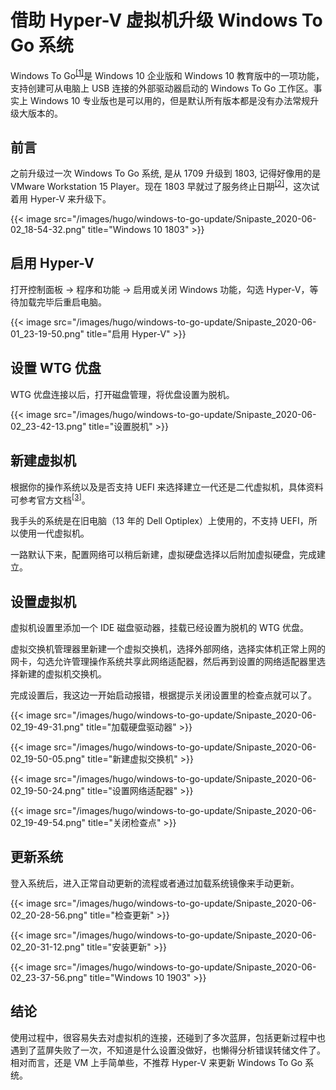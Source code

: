 # 借助 Hyper-V 虚拟机升级 Windows To Go 系统


Windows To Go<sup>[[1]](https://docs.microsoft.com/zh-cn/windows/deployment/planning/windows-to-go-overview)</sup>是 Windows 10 企业版和 Windows 10 教育版中的一项功能，支持创建可从电脑上 USB 连接的外部驱动器启动的 Windows To Go 工作区。事实上 Windows 10 专业版也是可以用的，但是默认所有版本都是没有办法常规升级大版本的。

<!--more-->

## 前言

之前升级过一次 Windows To Go 系统, 是从 1709 升级到 1803, 记得好像用的是 VMware Workstation 15 Player。现在 1803 早就过了服务终止日期<sup>[[2]](https://support.microsoft.com/zh-cn/help/13853/windows-lifecycle-fact-sheet)</sup>，这次试着用 Hyper-V 来升级下。

{{< image src="/images/hugo/windows-to-go-update/Snipaste_2020-06-02_18-54-32.png" title="Windows 10 1803" >}}

## 启用 Hyper-V

打开控制面板 → 程序和功能 → 启用或关闭 Windows 功能，勾选 Hyper-V，等待加载完毕后重启电脑。

{{< image src="/images/hugo/windows-to-go-update/Snipaste_2020-06-01_23-19-50.png" title="启用 Hyper-V" >}}

## 设置 WTG 优盘

WTG 优盘连接以后，打开磁盘管理，将优盘设置为脱机。

{{< image src="/images/hugo/windows-to-go-update/Snipaste_2020-06-02_23-42-13.png" title="设置脱机" >}}

## 新建虚拟机

根据你的操作系统以及是否支持 UEFI 来选择建立一代还是二代虚拟机，具体资料可参考官方文档<sup>[[3]](https://docs.microsoft.com/zh-cn/windows-server/virtualization/hyper-v/plan/should-i-create-a-generation-1-or-2-virtual-machine-in-hyper-v)</sup>。

我手头的系统是在旧电脑（13 年的 Dell Optiplex）上使用的，不支持 UEFI，所以使用一代虚拟机。

一路默认下来，配置网络可以稍后新建，虚拟硬盘选择以后附加虚拟硬盘，完成建立。

## 设置虚拟机

虚拟机设置里添加一个 IDE 磁盘驱动器，挂载已经设置为脱机的 WTG 优盘。

虚拟交换机管理器里新建一个虚拟交换机，选择外部网络，选择实体机正常上网的网卡，勾选允许管理操作系统共享此网络适配器，然后再到设置的网络适配器里选择新建的虚拟机交换机。

完成设置后，我这边一开始启动报错，根据提示关闭设置里的检查点就可以了。

{{< image src="/images/hugo/windows-to-go-update/Snipaste_2020-06-02_19-49-31.png" title="加载硬盘驱动器" >}}

{{< image src="/images/hugo/windows-to-go-update/Snipaste_2020-06-02_19-50-05.png" title="新建虚拟交换机" >}}

{{< image src="/images/hugo/windows-to-go-update/Snipaste_2020-06-02_19-50-24.png" title="设置网络适配器" >}}

{{< image src="/images/hugo/windows-to-go-update/Snipaste_2020-06-02_19-49-54.png" title="关闭检查点" >}}

## 更新系统

登入系统后，进入正常自动更新的流程或者通过加载系统镜像来手动更新。

{{< image src="/images/hugo/windows-to-go-update/Snipaste_2020-06-02_20-28-56.png" title="检查更新" >}}

{{< image src="/images/hugo/windows-to-go-update/Snipaste_2020-06-02_20-31-12.png" title="安装更新" >}}

{{< image src="/images/hugo/windows-to-go-update/Snipaste_2020-06-02_23-37-56.png" title="Windows 10 1903" >}}

## 结论

使用过程中，很容易失去对虚拟机的连接，还碰到了多次蓝屏，包括更新过程中也遇到了蓝屏失败了一次，不知道是什么设置没做好，也懒得分析错误转储文件了。相对而言，还是 VM 上手简单些，不推荐 Hyper-V 来更新 Windows To Go 系统。

